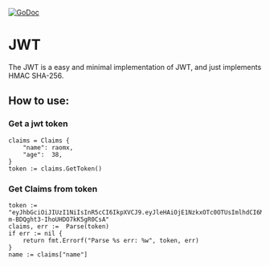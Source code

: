 [![GoDoc](https://godoc.org/github.com/robbert229/jwt?status.svg)](https://godoc.org/github.com/raomx/jwt)


# JWT
The JWT is a easy and minimal implementation of JWT, and just implements HMAC SHA-256.

## How to use:

### Get a jwt token
    claims = Claims {
        "name": raomx,
        "age":  38,
    }
    token := claims.GetToken()


### Get Claims from token
    token := "eyJhbGciOiJIUzI1NiIsInR5cCI6IkpXVCJ9.eyJleHAiOjE1NzkxOTc0OTUsImlhdCI6MTU3OTE5MDI5NSwiaXNzIjoiYXV0aC5leGFtcGxlLmNvbSIsImp0aSI6IjAxZTZjNTczLTQ4YzQtNDYyMi04M2U3LThiNjRhZDNkZjg0NyIsIm5iZiI6MTU3OTE5MDI5NSwibmFtZSI6InJhb214IiwiYWdlIjozOH0.3jGXEPaXLuUsH8R-m-BDQght3-IhoUHDO7kK5gR0CsA"
    claims, err :=  Parse(token)
    if err := nil {
        return fmt.Errorf("Parse %s err: %w", token, err)
    }
    name := claims["name"]
